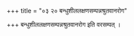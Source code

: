 +++
title = "०३ २० बन्धुशीललक्षणसम्पन्नश्रुतवानरोग"

+++
बन्धुशीललक्षणसम्पन्नश्रुतवानरोग इति वरसम्पत् ।
